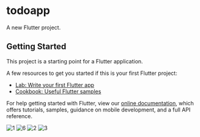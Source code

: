 # todoapp

A new Flutter project.

## Getting Started

This project is a starting point for a Flutter application.

A few resources to get you started if this is your first Flutter project:

- [Lab: Write your first Flutter app](https://flutter.dev/docs/get-started/codelab)
- [Cookbook: Useful Flutter samples](https://flutter.dev/docs/cookbook)

For help getting started with Flutter, view our
[online documentation](https://flutter.dev/docs), which offers tutorials,
samples, guidance on mobile development, and a full API reference.

![1](https://user-images.githubusercontent.com/83778936/137274769-1c8d1115-cc56-4fd5-beff-bdb4929f2ae7.png)
![6](https://user-images.githubusercontent.com/83778936/137274843-f07b9b3b-c11d-4876-8e35-b8bfdf4ee8d6.png)
![2](https://user-images.githubusercontent.com/83778936/137274851-52bea07a-949b-43f9-a89f-e47536b4ff25.png)
![3](https://user-images.githubusercontent.com/83778936/137274856-3fea64de-e6e5-43e8-a73b-99a1929e1956.png)
